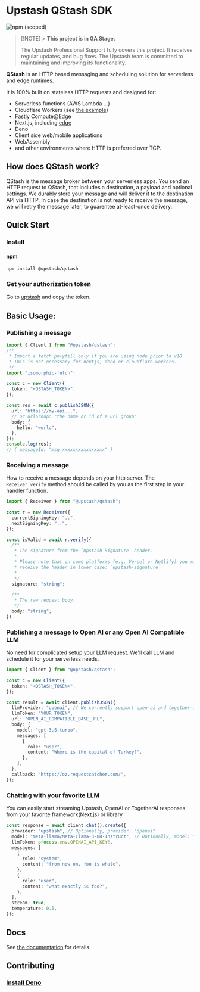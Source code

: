 # Upstash QStash SDK

![npm (scoped)](https://img.shields.io/npm/v/@upstash/qstash)

> [!NOTE] > **This project is in GA Stage.**
>
> The Upstash Professional Support fully covers this project. It receives regular updates, and bug fixes.
> The Upstash team is committed to maintaining and improving its functionality.

**QStash** is an HTTP based messaging and scheduling solution for serverless and
edge runtimes.

It is 100% built on stateless HTTP requests and designed for:

- Serverless functions (AWS Lambda ...)
- Cloudflare Workers (see
  [the example](https://github.com/upstash/sdk-qstash-ts/tree/main/examples/cloudflare-workers))
- Fastly Compute@Edge
- Next.js, including [edge](https://nextjs.org/docs/api-reference/edge-runtime)
- Deno
- Client side web/mobile applications
- WebAssembly
- and other environments where HTTP is preferred over TCP.

## How does QStash work?

QStash is the message broker between your serverless apps. You send an HTTP
request to QStash, that includes a destination, a payload and optional settings.
We durably store your message and will deliver it to the destination API via
HTTP. In case the destination is not ready to receive the message, we will retry
the message later, to guarentee at-least-once delivery.

## Quick Start

### Install

#### npm

```bash
npm install @upstash/qstash
```

### Get your authorization token

Go to [upstash](https://console.upstash.com/qstash) and copy the token.

## Basic Usage:

### Publishing a message

```ts
import { Client } from "@upstash/qstash";
/**
 * Import a fetch polyfill only if you are using node prior to v18.
 * This is not necessary for nextjs, deno or cloudflare workers.
 */
import "isomorphic-fetch";

const c = new Client({
  token: "<QSTASH_TOKEN>",
});

const res = await c.publishJSON({
  url: "https://my-api...",
  // or urlGroup: "the name or id of a url group"
  body: {
    hello: "world",
  },
});
console.log(res);
// { messageId: "msg_xxxxxxxxxxxxxxxx" }
```

### Receiving a message

How to receive a message depends on your http server. The `Receiver.verify`
method should be called by you as the first step in your handler function.

```ts
import { Receiver } from "@upstash/qstash";

const r = new Receiver({
  currentSigningKey: "..",
  nextSigningKey: "..",
});

const isValid = await r.verify({
  /**
   * The signature from the `Upstash-Signature` header.
   *
   * Please note that on some platforms (e.g. Vercel or Netlify) you might
   * receive the header in lower case: `upstash-signature`
   *
   */
  signature: "string";

  /**
   * The raw request body.
   */
  body: "string";
})
```

### Publishing a message to Open AI or any Open AI Compatible LLM

No need for complicated setup your LLM request. We'll call LLM and schedule it for your serverless needs.

```ts
import { Client } from "@upstash/qstash";

const c = new Client({
  token: "<QSTASH_TOKEN>",
});

const result = await client.publishJSON({
  llmProvider: "openai", // We currently support open-ai and together-ai, but QStash will work with any OpenAI compatible API
  llmToken: "YOUR_TOKEN",
  url: "OPEN_AI_COMPATIBLE_BASE_URL",
  body: {
    model: "gpt-3.5-turbo",
    messages: [
      {
        role: "user",
        content: "Where is the capital of Turkey?",
      },
    ],
  },
  callback: "https://oz.requestcatcher.com/",
});
```

### Chatting with your favorite LLM

You can easily start streaming Upstash, OpenAI or TogetherAI responses from your favorite framework(Next.js) or library

```ts
const response = await client.chat().create({
  provider: "upstash", // Optionally, provider: "openai"
  model: "meta-llama/Meta-Llama-3-8B-Instruct", // Optionally, model: "gpt-3.5-turbo",
  llmToken: process.env.OPENAI_API_KEY!,
  messages: [
    {
      role: "system",
      content: "from now on, foo is whale",
    },
    {
      role: "user",
      content: "what exactly is foo?",
    },
  ],
  stream: true,
  temperature: 0.5,
});
```

## Docs

See [the documentation](https://docs.upstash.com/qstash) for details.

## Contributing

### [Install Deno](https://deno.land/#installation)

